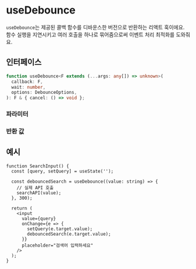 # useDebounce

`useDebounce`는 제공된 콜백 함수를 디바운스한 버전으로 반환하는 리액트 훅이에요. 함수 실행을 지연시키고 여러 호출을 하나로 묶어줌으로써 이벤트 처리 최적화를 도와줘요.

## 인터페이스
```ts
function useDebounce<F extends (...args: any[]) => unknown>(
  callback: F,
  wait: number,
  options: DebounceOptions,
): F & { cancel: () => void };

```

### 파라미터

<Interface
  required
  name="callback"
  type="F"
  description="디바운스할 함수예요."
/>

<Interface
  required
  name="wait"
  type="number"
  description="함수 실행을 지연시킬 밀리초 단위의 시간이에요."
/>

<Interface
  name="options"
  type="DebounceOptions"
  description="디바운스 동작을 설정하는 옵션이에요."
  :nested="[
    {
      name: 'options.leading',
      type: 'boolean',
      required: 'false',
      defaultValue: 'false',
      description:
        '만약 <code>true</code>이면, 함수는 시퀀스의 시작에 호출돼요.',
    },
    {
      name: 'options.trailing',
      type: 'boolean',
      required: 'false',
      defaultValue: 'true',
      description:
        '만약 <code>true</code>이면, 함수는 시퀀스의 끝에 호출돼요.',
    },
  ]"
/>

### 반환 값

<Interface
  name=""
  type="F & { cancel: () => void }"
  description="콜백 호출을 지연시키는 디바운스된 함수예요. 이 함수에는 대기 중인 디바운스 실행을 취소할 수 있는 <code>cancel</code> 메소드도 포함돼요."
/>


## 예시

```tsx
function SearchInput() {
  const [query, setQuery] = useState('');

  const debouncedSearch = useDebounce((value: string) => {
    // 실제 API 호출
    searchAPI(value);
  }, 300);

  return (
    <input
      value={query}
      onChange={e => {
        setQuery(e.target.value);
        debouncedSearch(e.target.value);
      }}
      placeholder="검색어 입력하세요"
    />
  );
}
```
  
